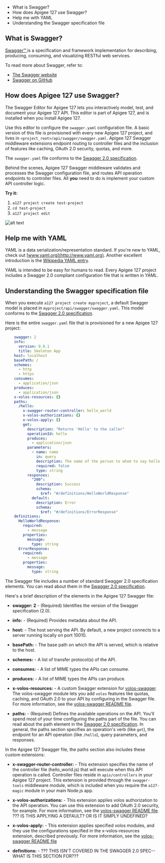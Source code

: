 * What is Swagger?
* How does Apigee 127 use Swagger?
* Help me with YAML
* Understanding the Swagger specification file


## What is Swagger?

[Swagger™ ](https://helloreverb.com/developers/swagger) is a specification and framework implementation for describing, producing, consuming, and visualizing RESTful web services. 

To read more about Swagger, refer to:

* [The Swagger website](https://helloreverb.com/developers/swagger) 
* [Swagger on GitHub](https://github.com/wordnik)


## How does Apigee 127 use Swagger?

The Swagger Editor for Apigee 127 lets you interactively model, test, and document your Apigee 127 API. This editor is part of Apigee 127, and is installed when you install Apigee 127.

Use this editor to configure the `swagger.yaml` configuration file. A basic version of this file is provisioned with every new Apigee 127 project, and lives in `<project_root>/api/swagger/swagger.yaml`. Apigee 127 Swagger middleware extensions endpoint routing to controller files and the inclusion of features like caching, OAuth 2.0 security, quotas, and more. 

The `swagger.yaml` file conforms to the [Swagger 2.0 specification](https://github.com/reverb/swagger-spec/blob/master/versions/2.0.md). 

Behind the scenes, Apigee 127 Swagger middleware validates and processes the Swagger configuration file, and routes API operation endpoints to controller files. All **you** need to do is implement your custom API controller logic. 

**Try it:**

1. `a127 project create test-project`
2. `cd test-project`
2. `a127 project edit`

![alt text](https://raw.githubusercontent.com/WWitman/docs/master/a127/images/swagger-editor.png)

## Help me with YAML

YAML is a data serialization/representation standard. If you're new to YAML, check out [www.yaml.org](http://www.yaml.org). Another excellent introduction is the [Wikipedia YAML entry](http://en.wikipedia.org/wiki/YAML).

YAML is intended to be easy for humans to read. Every Apigee 127 project includes a Swagger 2.0 compliant configuration file that is written in YAML. 

## Understanding the Swagger specification file

When you execute `a127 project create myproject`, a default Swagger model is placed in `myproject/api/swagger/swagger.yaml`. This model conforms to the [Swagger 2.0 specification](https://github.com/reverb/swagger-spec/blob/master/versions/2.0.md). 

Here is the entire `swagger.yaml` file that is provisioned for a new Apigee 127 project: 

```yaml
    swagger: 2
    info:
      version: 0.0.1
      title: Skeleton App
    host: localhost
    basePath: /
    schemes:
      - http
      - https
    consumes:
      - application/json
    produces:
      - application/json
    x-volos-resources: {}
    paths:
      /hello:
        x-swagger-router-controller: hello_world
        x-volos-authorizations: {}
        x-volos-apply: {}
        get:
          description: "Returns 'Hello' to the caller"
          operationId: hello
          produces:
            - application/json
          parameters:
            - name: name
              in: query
              description: The name of the person to whom to say hello
              required: false
              type: string
          responses:
            "200":
              description: Success
              schema:
                $ref: "#/definitions/HelloWorldResponse"
            default:
              description: Error
              schema:
                $ref: "#/definitions/ErrorResponse"
    definitions:
      HelloWorldResponse:
        required:
          - message
        properties:
          message:
            type: string
      ErrorResponse:
        required:
          - message
        properties:
          message:
            type: string
```
The Swagger file includes a number of standard Swagger 2.0 specification elements. You can read about them in the [Swagger 2.0 specification](https://github.com/reverb/swagger-spec/blob/master/versions/2.0.md). 

Here's a brief description of the elements in the Apigee 127 Swagger file:

*  **swagger: 2** - (Required) Identifies the version of the Swagger specification (2.0).

*  **info:** - (Required) Provides metadata about the API.

*  **host:** - The host serving the API. By default, a new project connects to a server running locally on port 10010. 

*  **basePath:** - The base path on which the API is served, which is relative to the host. 

*  **schemes:** - A list of transfer protocol(s) of the API.

*  **consumes:** - A list of MIME types the APIs can consume.

*  **produces:** - A list of MIME types the APIs can produce.

*  **x-volos-resources:** - A custom Swagger extension for [volos-swagger](https://github.com/apigee-127/volos/tree/master/swagger). The volos-swagger module lets you add  `volos` features like quotas, caching, and OAuth 2.0 to your API by configuring in the Swagger file. For more information, see the [volos-swagger README file](https://github.com/apigee-127/volos/tree/master/swagger).

*  **paths:** - (Required) Defines the available operations on the API. You'll spend most of your time configuring the paths part of the file. You can read about the path element in the [Swagger 2.0 specification](https://github.com/reverb/swagger-spec/blob/master/versions/2.0.md). In general, the paths section specifies an operation's verb (like `get`), the endpoint for an API operation (like `/hello`), query parameters, and responses. 

In the Apigee 127 Swagger file, the paths section also includes these custom extensions:

* **x-swagger-router-controller:** - This extension specifies the name of the controller file (hello_world.js) that will execute when this API operation is called. Controller files reside in `apis/controllers` in your Apigee 127 project. This extension is provided through the `swagger-tools` middleware module, which is included when you require the `a127-magic` module in your main Node.js app.

* **x-volos-authorizations:** - This extension applies volos authorization to the API operation. You can use this extension to add OAuth 2.0 security, for example. For more information, see the [volos-swagger README file](https://github.com/apigee-127/volos/tree/master/swagger). ??? IS THIS APPLYING A DEFAULT? OR IS IT SIMPLY UNDEFINED? 

* **x-volos-apply:** - This extension applies specified volos modules, and they use the configurations specified in the x-volos-resources extension, described previously. For more information, see the [volos-swagger README file](https://github.com/apigee-127/volos/tree/master/swagger)

* **definitions:** - ??? THIS ISN'T COVERED IN THE SWAGGER 2.0 SPEC-- WHAT IS THIS SECTION FOR???
